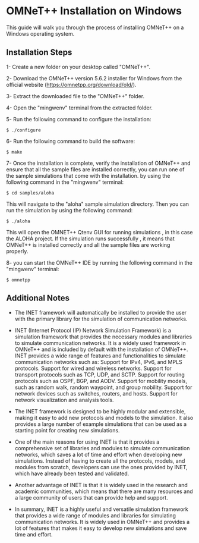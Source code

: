 

OMNeT++ Installation on Windows
======================

This guide will walk you through the process of installing OMNeT++ on a Windows operating system.


Installation Steps
---------------------

1- Create a new folder on your desktop called "OMNeT++".

2- Download the OMNeT++ version 5.6.2 installer for Windows from the official website (https://omnetpp.org/download/old/).

3- Extract the downloaded file to the "OMNeT++" folder.

4- Open the "mingwenv" terminal from the extracted folder.

5- Run the following command to configure the installation:
```
$ ./configure
```

6- Run the following command to build the software:

```
$ make
```

7- Once the installation is complete, verify the installation of OMNeT++ and ensure that all the sample files are installed correctly, you can run one of the sample simulations that come with the installation. by using the following command in the "mingwenv" terminal:
```
$ cd samples/aloha
```
This will navigate to the "aloha" sample simulation directory. Then you can run the simulation by using the following command:

```
$ ./aloha
``` 
This will open the OMNET++ Qtenv GUI for running simulations , in this case the ALOHA project.  If the simulation runs successfully , it means that OMNeT++ is installed correctly and all the sample files are working properly.

8-  you can start the OMNeT++ IDE by running the following command in the "mingwenv" terminal:
```
$ omnetpp
``` 
Additional Notes
---------------------
* The INET framework will automatically be installed to provide the user with the primary library for the simulation of communication networks.

* INET (Internet Protocol (IP) Network Simulation Framework) is a simulation framework that provides the necessary modules and libraries to simulate communication networks. It is a widely used framework in OMNeT++ and is included by default with the installation of OMNeT++. INET provides a wide range of features and functionalities to simulate communication networks such as: 
                                                            Support for IPv4, IPv6, and MPLS protocols.
                                                            Support for wired and wireless networks.
                                                            Support for transport protocols such as TCP, UDP, and SCTP.
                                                            Support for routing protocols such as OSPF, BGP, and AODV.
                                                            Support for mobility models, such as random walk, random waypoint, and group mobility.
                                                            Support for network devices such as switches, routers, and hosts.
                                                            Support for network visualization and analysis tools.

* The INET framework is designed to be highly modular and extensible, making it easy to add new protocols and models to the simulation. It also provides a large number of example simulations that can be used as a starting point for creating new simulations.

* One of the main reasons for using INET is that it provides a comprehensive set of libraries and modules to simulate communication networks, which saves a lot of time and effort when developing new simulations. Instead of having to create all the protocols, models, and modules from scratch, developers can use the ones provided by INET, which have already been tested and validated.

* Another advantage of INET is that it is widely used in the research and academic communities, which means that there are many resources and a large community of users that can provide help and support.

* In summary, INET is a highly useful and versatile simulation framework that provides a wide range of modules and libraries for simulating communication networks. It is widely used in OMNeT++ and provides a lot of features that makes it easy to develop new simulations and save time and effort.
